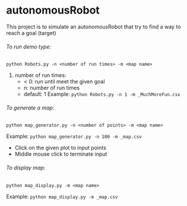 # autonomousRobot
This project is to simulate an autonomousRobot that try to find a way to reach a goal (target) 

###### To run demo type:
```
python Robots.py -n <number of run times> -m <map name>
```
1. number of run times:
    - < 0: run until meet the given goal
    - n: number of run times
    - default: 1
Example: ``` python Robots.py -n 1 -m _MuchMoreFun.csv ```

###### To generate a map:
```
python map_generator.py -n <number of points> -m <map name>
```
Example: ``` python map_generator.py -n 100 -m _map.csv ```

- Click on the given plot to input points
- Middle mouse click to terminate input

###### To display map:
```
python map_display.py -m <map name>
```
Example: ``` python map_display.py -m _map.csv ```